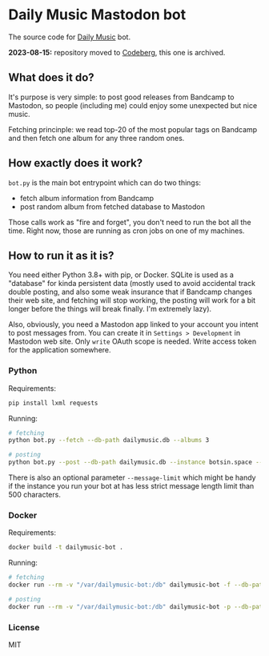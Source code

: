 # Daily Music Mastodon bot

The source code for <a rel="me" href="https://botsin.space/@dailymusic">Daily Music</a> bot.

**2023-08-15:** repository moved to [Codeberg](https://codeberg.org/archydragon/dailymusic-bot), this one is archived.

## What does it do?

It's purpose is very simple: to post good releases from Bandcamp to Mastodon, so people (including me) could enjoy some unexpected but nice music.

Fetching princinple: we read top-20 of the most popular tags on Bandcamp and then fetch one album for any three random ones.

## How exactly does it work?

`bot.py` is the main bot entrypoint which can do two things:

* fetch album information from Bandcamp
* post random album from fetched database to Mastodon

Those calls work as "fire and forget", you don't need to run the bot all the time. Right now, those are running as cron jobs on one of my machines.

## How to run it as it is?

You need either Python 3.8+ with pip, or Docker. SQLite is used as a "database" for kinda persistent data (mostly used to avoid accidental track double posting, and also some weak insurance that if Bandcamp changes their web site, and fetching will stop working, the posting will work for a bit longer before the things will break finally. I'm extremely lazy).

Also, obviously, you need a Mastodon app linked to your account you intent to post messages from. You can create it in `Settings > Development` in Mastodon web site. Only `write` OAuth scope is needed. Write access token for the application somewhere.

### Python

Requirements:

```bash
pip install lxml requests
```

Running:

```bash
# fetching
python bot.py --fetch --db-path dailymusic.db --albums 3

# posting
python bot.py --post --db-path dailymusic.db --instance botsin.space --token __________________________________
```

There is also an optional parameter `--message-limit` which might be handy if the instance you run your bot at has less strict message length limit than 500 characters.

### Docker

Requirements:

```bash
docker build -t dailymusic-bot .
```

Running:

```bash
# fetching
docker run --rm -v "/var/dailymusic-bot:/db" dailymusic-bot -f --db-path /db/dailymusic.db --albums 3

# posting
docker run --rm -v "/var/dailymusic-bot:/db" dailymusic-bot -p --db-path /db/dailymusic.db --instance botsin.space --token __________________________________
```

### License

MIT
